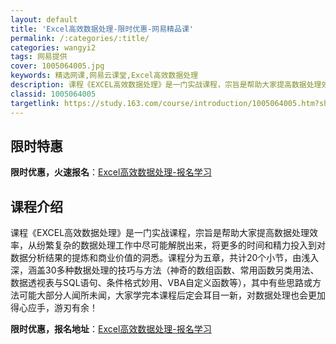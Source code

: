 ```yaml
---
layout: default
title: 'Excel高效数据处理-限时优惠-网易精品课'
permalink: /:categories/:title/
categories: wangyi2
tags: 网易提供
cover: 1005064005.jpg
keywords: 精选网课,网易云课堂,Excel高效数据处理
description: 课程《EXCEL高效数据处理》是一门实战课程，宗旨是帮助大家提高数据处理效率，从纷繁复杂的数据处理工作中尽可能解脱出来，
classid: 1005064005
targetlink: https://study.163.com/course/introduction/1005064005.htm?share=1&shareId=1025206652&utm_campaign=share&utm_medium=iphoneShare&utm_source=&utm_u=1025206652
---
```


## 限时特惠

**限时优惠，火速报名**：[Excel高效数据处理-报名学习](https://study.163.com/course/introduction/1005064005.htm?share=1&shareId=1025206652&utm_campaign=share&utm_medium=iphoneShare&utm_source=&utm_u=1025206652)

## 课程介绍

课程《EXCEL高效数据处理》是一门实战课程，宗旨是帮助大家提高数据处理效率，从纷繁复杂的数据处理工作中尽可能解脱出来，将更多的时间和精力投入到对数据分析结果的提炼和商业价值的洞悉。课程分为五章，共计20个小节，由浅入深，涵盖30多种数据处理的技巧与方法（神奇的数组函数、常用函数另类用法、数据透视表与SQL语句、条件格式妙用、VBA自定义函数等），其中有些思路或方法可能大部分人闻所未闻，大家学完本课程后定会耳目一新，对数据处理也会更加得心应手，游刃有余！

**限时优惠，报名地址**：[Excel高效数据处理-报名学习](https://study.163.com/course/introduction/1005064005.htm?share=1&shareId=1025206652&utm_campaign=share&utm_medium=iphoneShare&utm_source=&utm_u=1025206652)

